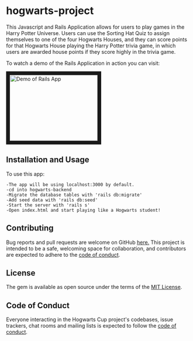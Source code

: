 # hogwarts-project

This Javascript and Rails Application allows for users to play games in the Harry Potter Universe. Users can use the Sorting Hat Quiz to assign themselves to one of the four Hogwarts Houses, and they can score points for that Hogwarts House playing the Harry Potter trivia game, in which users are awarded house points if they score highly in the trivia game.


 
To watch a demo of the Rails Application in action you can visit: 

<a href="https://www.youtube.com/watch?v=CgBRE5zeuco&feature=youtu.be
" target="_blank"><img src="http://img.youtube.com/vi/CgBRE5zeuco/0.jpg" 
alt="Demo of Rails App" width="240" height="180" border="10" /></a>


## Installation and Usage

To use this app:

    -The app will be using localhost:3000 by default.
    -cd into hogwarts-backend
    -Migrate the database tables with 'rails db:migrate'
    -Add seed data with 'rails db:seed'
    -Start the server with 'rails s'
    -Open index.html and start playing like a Hogwarts student!


## Contributing

Bug reports and pull requests are welcome on GitHub <a href="https://github.com/hopegipson/hogwarts-project"/> here.</a> This project is intended to be a safe, welcoming space for collaboration, and contributors are expected to adhere to the [code of conduct](https://github.com/hopegipson/hogwarts-project/blob/main/CODE_OF_CONDUCT.md).


## License

The gem is available as open source under the terms of the [MIT License](https://opensource.org/licenses/MIT).

## Code of Conduct

Everyone interacting in the Hogwarts Cup project's codebases, issue trackers, chat rooms and mailing lists is expected to follow the [code of conduct](https://github.com/hopegipson/hogwarts-project/blob/main/CODE_OF_CONDUCT.md).
